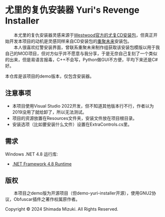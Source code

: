 # 尤里的复仇安装器 Yuri's Revenge Installer

&emsp;&emsp;本尤里的复仇安装器灵感来源于[Westwood官方的尤复CD安装包](https://www.uc129.com/xiazai/ra2/10802.html)，但真正开始开发本项目的动机是灵感同样来自CD安装包的[重聚未来](https://www.yra2.com/)安装包。  
&emsp;&emsp;本人很喜欢红警安装界面，曾联系重聚未来制作组获取该安装包模版以用于我自己的MOD项目，但对方似乎并不愿意与我分享，于是无奈自己复刻了一个类似的出来，但是易语言报毒，C++不会写，Python做GUI不方便，平均下来还是C#好。

本仓库是该项目的demo版本，仅包含安装器。

## 注意事项

* 本项目使用Visual Studio 2022开发，但不知道其他版本行不行，作者以为2019没用了就给卸了，所以无法测试。
* 项目的资源放置在Resources文件夹，安装文件放在项目根目录。
* 安装选项（比如要安装什么文件）设置在ExtraControls.cs里。

## 需求

Windows .NET 4.8 运行库:

* [.NET Framework 4.8 Runtime](https://dotnet.microsoft.com/zh-cn/download/dotnet-framework/thank-you/net48-web-installer)

## 版权

&emsp;&emsp;本项目之demo版为开源项目（但demo-yuri-installer开源），使用GNU2协议，Obfuscar插件之著作权属原作者。

Copyright © 2024 Shimada Mizuki. All Rights Reserved.